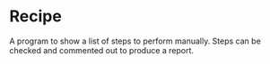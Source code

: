 # Recipe
A program to show a list of steps to perform manually. Steps can be checked and commented out to produce a report.
